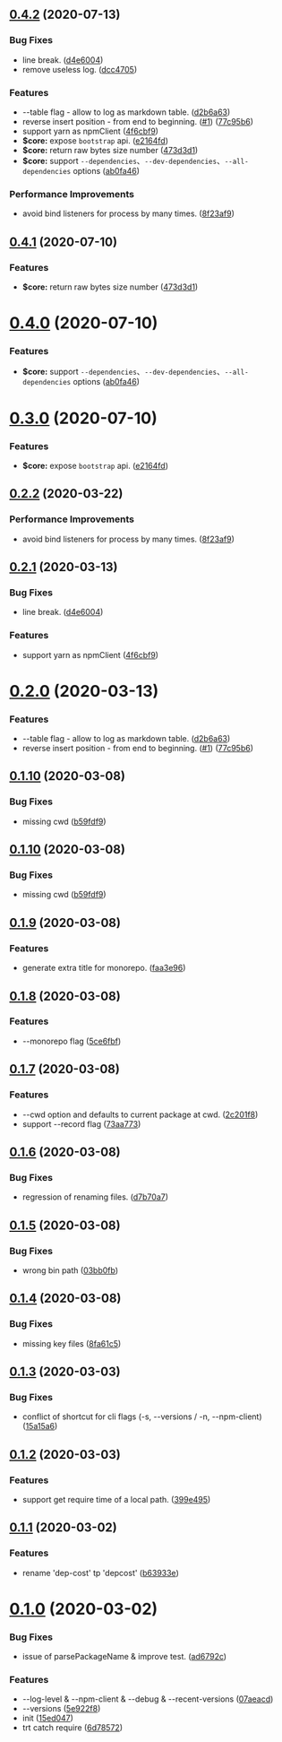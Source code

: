 <a name="0.4.2"></a>
## [0.4.2](https://github.com/rich-lab/depcost/compare/v0.1.10...v0.4.2) (2020-07-13)


### Bug Fixes

* line break. ([d4e6004](https://github.com/rich-lab/depcost/commit/d4e6004))
* remove useless log. ([dcc4705](https://github.com/rich-lab/depcost/commit/dcc4705))


### Features

* --table flag - allow to log as markdown table. ([d2b6a63](https://github.com/rich-lab/depcost/commit/d2b6a63))
* reverse insert position - from end to beginning. ([#1](https://github.com/rich-lab/depcost/issues/1)) ([77c95b6](https://github.com/rich-lab/depcost/commit/77c95b6))
* support yarn as npmClient ([4f6cbf9](https://github.com/rich-lab/depcost/commit/4f6cbf9))
* **$core:** expose `bootstrap` api. ([e2164fd](https://github.com/rich-lab/depcost/commit/e2164fd))
* **$core:** return raw bytes size number ([473d3d1](https://github.com/rich-lab/depcost/commit/473d3d1))
* **$core:** support `--dependencies`、`--dev-dependencies`、`--all-dependencies` options ([ab0fa46](https://github.com/rich-lab/depcost/commit/ab0fa46))


### Performance Improvements

* avoid bind listeners for process by many times. ([8f23af9](https://github.com/rich-lab/depcost/commit/8f23af9))



## [0.4.1](https://github.com/rich-lab/depcost/compare/v0.4.0...v0.4.1) (2020-07-10)


### Features

* **$core:** return raw bytes size number ([473d3d1](https://github.com/rich-lab/depcost/commit/473d3d1fca65d3cda079ffcfc68cbb1e563593f4))



# [0.4.0](https://github.com/rich-lab/depcost/compare/v0.3.0...v0.4.0) (2020-07-10)


### Features

* **$core:** support `--dependencies`、`--dev-dependencies`、`--all-dependencies` options ([ab0fa46](https://github.com/rich-lab/depcost/commit/ab0fa46065068088120982e6ef0c5ff78d9b51a0))



# [0.3.0](https://github.com/rich-lab/depcost/compare/v0.2.2...v0.3.0) (2020-07-10)


### Features

* **$core:** expose `bootstrap` api. ([e2164fd](https://github.com/rich-lab/depcost/commit/e2164fd6a91a83165b015dc36e39bd99a004dbd4))



## [0.2.2](https://github.com/rich-lab/depcost/compare/v0.2.1...v0.2.2) (2020-03-22)


### Performance Improvements

* avoid bind listeners for process by many times. ([8f23af9](https://github.com/rich-lab/depcost/commit/8f23af9a6da0cb39fc5fa752695459105a000b22))



## [0.2.1](https://github.com/rich-lab/depcost/compare/v0.2.0...v0.2.1) (2020-03-13)


### Bug Fixes

* line break. ([d4e6004](https://github.com/rich-lab/depcost/commit/d4e6004fe51c2c690294edaef424f733e5447edb))


### Features

* support yarn as npmClient ([4f6cbf9](https://github.com/rich-lab/depcost/commit/4f6cbf9de0d9b489a230f0282108e186cf134dc8))

# [0.2.0](https://github.com/rich-lab/depcost/compare/v0.1.10...v0.2.0) (2020-03-13)


### Features

* --table flag - allow to log as markdown table. ([d2b6a63](https://github.com/rich-lab/depcost/commit/d2b6a63866a76df03677bc9ca10e9db9c27ead80))
* reverse insert position - from end to beginning. ([#1](https://github.com/rich-lab/depcost/issues/1)) ([77c95b6](https://github.com/rich-lab/depcost/commit/77c95b64fc9dc8c68effa87dbbc896cf2a92c7ac))



## [0.1.10](https://github.com/rich-lab/depcost/compare/v0.1.9...v0.1.10) (2020-03-08)


### Bug Fixes

* missing cwd ([b59fdf9](https://github.com/rich-lab/depcost/commit/b59fdf90c003b15da4b0b85b22fb48ddce04cc22))



## [0.1.10](https://github.com/rich-lab/depcost/compare/v0.1.9...v0.1.10) (2020-03-08)


### Bug Fixes

* missing cwd ([b59fdf9](https://github.com/rich-lab/depcost/commit/b59fdf90c003b15da4b0b85b22fb48ddce04cc22))



## [0.1.9](https://github.com/rich-lab/depcost/compare/v0.1.8...v0.1.9) (2020-03-08)


### Features

* generate extra title for monorepo. ([faa3e96](https://github.com/rich-lab/depcost/commit/faa3e96abef15d352f16a6c72288035d12980063))



## [0.1.8](https://github.com/rich-lab/depcost/compare/v0.1.7...v0.1.8) (2020-03-08)


### Features

* --monorepo flag ([5ce6fbf](https://github.com/rich-lab/depcost/commit/5ce6fbf3d06e84eb4261af3d154baac4496d249a))



## [0.1.7](https://github.com/rich-lab/depcost/compare/v0.1.6...v0.1.7) (2020-03-08)


### Features

* --cwd option and defaults to current package at cwd. ([2c201f8](https://github.com/rich-lab/depcost/commit/2c201f81c1206670b865c07b89f7a5894a362054))
* support --record flag ([73aa773](https://github.com/rich-lab/depcost/commit/73aa773ec0a21ffe8936fb09581d0df471899f8f))



## [0.1.6](https://github.com/rich-lab/depcost/compare/v0.1.5...v0.1.6) (2020-03-08)


### Bug Fixes

* regression of renaming files. ([d7b70a7](https://github.com/rich-lab/depcost/commit/d7b70a7092b2db325603f25ed35e195152c95e0f))



## [0.1.5](https://github.com/rich-lab/depcost/compare/v0.1.4...v0.1.5) (2020-03-08)


### Bug Fixes

* wrong bin path ([03bb0fb](https://github.com/rich-lab/depcost/commit/03bb0fb06f7c21c97481859aa576aa18950e7af8))



## [0.1.4](https://github.com/rich-lab/depcost/compare/v0.1.3...v0.1.4) (2020-03-08)


### Bug Fixes

* missing key files ([8fa61c5](https://github.com/rich-lab/depcost/commit/8fa61c52ed2dd4d8166f9e7bee5c3d68181fcd6f))


<a name="0.1.3"></a>
## [0.1.3](https://github.com/rich-lab/depcost/compare/v0.1.2...v0.1.3) (2020-03-03)


### Bug Fixes

* conflict of shortcut for cli flags (-s, --versions / -n, --npm-client) ([15a15a6](https://github.com/rich-lab/depcost/commit/15a15a6))



<a name="0.1.2"></a>
## [0.1.2](https://github.com/rich-lab/depcost/compare/v0.1.1...v0.1.2) (2020-03-03)


### Features

* support get require time of a local path. ([399e495](https://github.com/rich-lab/depcost/commit/399e495))



<a name="0.1.1"></a>
## [0.1.1](https://github.com/rich-lab/depcost/compare/v0.1.0...v0.1.1) (2020-03-02)


### Features

* rename 'dep-cost' tp 'depcost' ([b63933e](https://github.com/rich-lab/depcost/commit/b63933e))



<a name="0.1.0"></a>
# [0.1.0](https://github.com/rich-lab/depcost/compare/15ed047...v0.1.0) (2020-03-02)


### Bug Fixes

* issue of parsePackageName & improve test. ([ad6792c](https://github.com/rich-lab/depcost/commit/ad6792c))


### Features

* --log-level & --npm-client & --debug & --recent-versions ([07aeacd](https://github.com/rich-lab/depcost/commit/07aeacd))
* --versions ([5e922f8](https://github.com/rich-lab/depcost/commit/5e922f8))
* init ([15ed047](https://github.com/rich-lab/depcost/commit/15ed047))
* trt catch require ([6d78572](https://github.com/rich-lab/depcost/commit/6d78572))



